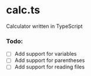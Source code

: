 # calc.ts

Calculator written in TypeScript

### Todo:
- [ ] Add support for variables
- [ ] Add support for parentheses
- [ ] Add support for reading files